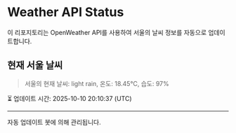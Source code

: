 
# Weather API Status

이 리포지토리는 OpenWeather API를 사용하여 서울의 날씨 정보를 자동으로 업데이트합니다.

## 현재 서울 날씨
> 서울의 현재 날씨: light rain, 온도: 18.45°C, 습도: 97%

⏳ 업데이트 시간: 2025-10-10 20:10:37 (UTC)

---
자동 업데이트 봇에 의해 관리됩니다.

